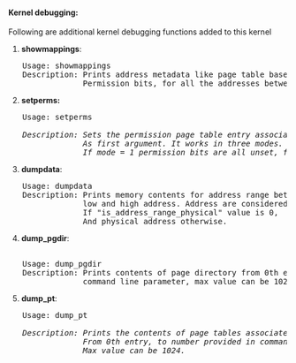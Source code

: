 #### Kernel debugging:
Following are additional kernel debugging functions added to this kernel

1. **showmappings**:
<pre>
   Usage: showmappings <low_address> <high_address>   
   Description: Prints address metadata like page table base, virtual and physical page address  
                Permission bits, for all the addresses between low and high address.
</pre>              
2. **setperms:**
<pre>
   Usage: setperms <address> <mode> <new_permissions>
   Description: Sets the permission page table entry associated with virtual address provided  
                As first argument. It works in three modes.  
                If mode = 1 permission bits are all unset, for mode = 2 all permisson bits are   Set, for mode = 3 permission bits are set to value provided in "new_permissions".   
</pre>
3. **dumpdata**:
<pre>
   Usage: dumpdata <low_address> <high_address> <is_address_range_physical> 
   Description: Prints memory contents for address range between  
                low and high address. Address are considered as virtual addresses  
                If "is_address_range_physical" value is 0,  
                And physical address otherwise.
</pre>
4. **dump_pgdir**:  
<pre>  
   Usage: dump_pgdir  <number of entries to be printed>  
   Description: Prints contents of page directory from 0th entry, to number provided in    
                command line parameter, max value can be 1024.  
</pre>
5. **dump_pt**:
<pre>
   Usage: dump_pt <address>  <number of entries to be printed>  
   Description: Prints the contents of page tables associated with virtual address  
                From 0th entry, to number provided in command line parameter,  
                Max value can be 1024.
</pre>                
